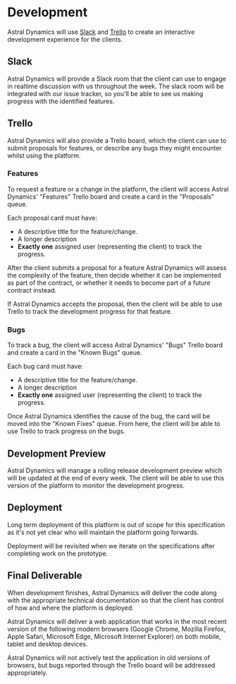 # Development

Astral Dynamics will use [Slack][2] and [Trello][1] to create an interactive development experience for the clients.

## Slack
Astral Dynamics will provide a Slack room that the client can use to engage in realtime discussion with us throughout the week. The slack room will be integrated with our issue tracker, so you'll be able to see us making progress with the identified features.

## Trello
Astral Dynamics will also provide a Trello board, which the client can use to submit proposals for features, or describe any bugs they might encounter whilst using the platform.

### Features
To request a feature or a change in the platform, the client will access Astral Dynamics' "Features" Trello board and create a card in the "Proposals" queue.

Each proposal card must have:
* A descriptive title for the feature/change.
* A longer description
* __Exactly one__ assigned user (representing the client) to track the progress.

After the client submits a proposal for a feature Astral Dynamics will assess the complexity of the feature, then decide whether it can be implemented as part of the contract, or whether it needs to become part of a future contract instead.

If Astral Dynamics accepts the proposal, then the client will be able to use Trello to track the development progress for that feature.

### Bugs
To track a bug, the client will access Astral Dynamics' "Bugs" Trello board and create a card in the "Known Bugs" queue.

Each bug card must have:
* A descriptive title for the feature/change.
* A longer description
* __Exactly one__ assigned user (representing the client) to track the progress.

Once Astral Dynamics identifies the cause of the bug, the card will be moved into the "Known Fixes" queue. From here, the client will be able to use Trello to track progress on the bugs.

## Development Preview
Astral Dynamics will manage a rolling release development preview which will be updated at the end of every week. The client will be able to use this version of the platform to monitor the development progress.

## Deployment
Long term deployment of this platform is out of scope for this specification as it's not yet clear who will maintain the platform going forwards.

Deployment will be revisited when we iterate on the specifications after completing work on the prototype.

## Final Deliverable
When development finishes, Astral Dynamics will deliver the code along with the appropriate technical documentation so that the client has control of how and where the platform is deployed.

Astral Dynamics will deliver a web application that works in the most recent version of the following modern browsers (Google Chrome, Mozilla Firefox, Apple Safari, Microsoft Edge, Microsoft Internet Explorer) on both mobile, tablet and desktop devices.

Astral Dynamics will not actively test the application in old versions of browsers, but bugs reported through the Trello board will be addressed appropriately.

[1]: https://trello.com
[2]: https://slack.com
